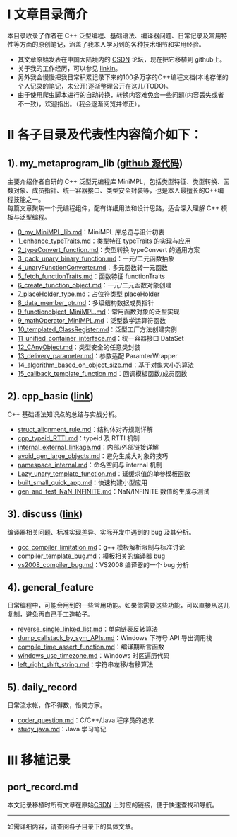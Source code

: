 # Ⅰ 文章目录简介
本目录收录了作者在 C++ 泛型编程、基础语法、编译器问题、日常记录及常用特性等方面的原创笔记，涵盖了我本人学习到的各种技术细节和实用经验。
- 其文章原始发表在中国大陆境内的 [CSDN](https://blog.csdn.net/Tonny0832?type=blog) 论坛，现在把它移植到 github上。
- 关于我的工作经历，可以参见 [linkIn](https://www.linkedin.com/in/shenxiaolong/)。
- 另外我会慢慢把我日常积累记录下来的100多万字的C++编程文档(本地存储的个人记录的笔记，未公开)逐渐整理公开在这儿(TODO)。
- 由于使用爬虫脚本进行的自动转换，转换内容难免会一些问题(内容丢失或者不一致)，欢迎指出。（我会逐渐阅览并修正）。

# Ⅱ 各子目录及代表性内容简介如下：
## 1). my_metaprogram_lib ([github 源代码](https://github.com/shenxiaolong-code/MiniMPL))
主要介绍作者自研的 C++ 泛型元编程库 MiniMPL，包括类型特征、类型转换、函数对象、成员指针、统一容器接口、类型安全封装等，也是本人最擅长的C++编程技能之一。  
每篇文章聚焦一个元编程组件，配有详细用法和设计思路，适合深入理解 C++ 模板与泛型编程。

- [0_my_MiniMPL_lib.md](my_metaprogram_lib/0_my_MiniMPL_lib.md)：MiniMPL 库总览与设计初衷
- [1_enhance_typeTraits.md](my_metaprogram_lib/1_enhance_typeTraits.md)：类型特征 typeTraits 的实现与应用
- [2_typeConvert_function.md](my_metaprogram_lib/2_typeConvert_function.md)：类型转换 typeConvert 的通用方案
- [3_pack_unary_binary_function.md](my_metaprogram_lib/3_pack_unary_binary_function.md)：一元/二元函数抽象
- [4_unaryFunctionConverter.md](my_metaprogram_lib/4_unaryFunctionConverter.md)：多元函数转一元函数
- [5_fetch_functionTraits.md](my_metaprogram_lib/5_fetch_functionTraits.md)：函数特征 functionTraits
- [6_create_function_object.md](my_metaprogram_lib/6_create_function_object.md)：一元/二元函数对象创建
- [7_placeHolder_type.md](my_metaprogram_lib/7_placeHolder_type.md)：占位符类型 placeHolder
- [8_data_member_ptr.md](my_metaprogram_lib/8_data_member_ptr.md)：多级结构数据成员指针
- [9_functionobject_MiniMPL.md](my_metaprogram_lib/9_functionobject_MiniMPL.md)：常用函数对象的泛型实现
- [9_mathOperator_MiniMPL.md](my_metaprogram_lib/9_mathOperator_MiniMPL.md)：泛型数学运算符函数
- [10_templated_ClassRegister.md](my_metaprogram_lib/10_templated_ClassRegister.md)：泛型工厂方法创建实例
- [11_unified_container_interface.md](my_metaprogram_lib/11_unified_container_interface.md)：统一容器接口 DataSet
- [12_CAnyObject.md](my_metaprogram_lib/12_CAnyObject.md)：类型安全的任意类封装
- [13_delivery_parameter.md](my_metaprogram_lib/13_delivery_parameter.md)：参数适配 ParamterWrapper
- [14_algorithm_based_on_object_size.md](my_metaprogram_lib/14_algorithm_based_on_object_size.md)：基于对象大小的算法
- [15_callback_template_function.md](my_metaprogram_lib/15_callback_template_function.md)：回调模板函数/成员函数

## 2). cpp_basic ([link](https://github.com/shenxiaolong-code/code_note/tree/main/cpp_basic))
C++ 基础语法知识点的总结与实战分析。

- [struct_alignment_rule.md](cpp_basic/struct_alignment_rule.md)：结构体对齐规则详解
- [cpp_typeid_RTTI.md](cpp_basic/cpp_typeid_RTTI.md)：typeid 及 RTTI 机制
- [internal_external_linkage.md](cpp_basic/internal_external_linkage.md)：内部/外部链接详解
- [avoid_gen_large_objects.md](cpp_basic/avoid_gen_large_objects.md)：避免生成大对象的技巧
- [namespace_internal.md](cpp_basic/namespace_internal.md)：命名空间与 internal 机制
- [Lazy_unary_template_function.md](cpp_basic/Lazy_unary_template_function.md)：延缓求值的单参模板函数
- [built_small_quick_app.md](cpp_basic/built_small_quick_app.md)：快速构建小型应用
- [gen_and_test_NaN_INFINITE.md](cpp_basic/gen_and_test_NaN_INFINITE.md)：NaN/INFINITE 数值的生成与测试

## 3). discuss ([link](https://github.com/shenxiaolong-code/code_note/tree/main/discuss))
编译器相关问题、标准实现差异、实际开发中遇到的 bug 及其分析。

- [gcc_compiler_limitation.md](discuss/gcc_compiler_limitation.md)：g++ 模板解析限制与标准讨论
- [compiler_template_bug.md](discuss/compiler_template_bug.md)：模板相关的编译器 bug
- [vs2008_compiler_bug.md](discuss/vs2008_compiler_bug.md)：VS2008 编译器的一个 bug 分析

## 4). general_feature
日常编程中，可能会用到的一些常用功能。如果你需要这些功能，可以直接从这儿复制，避免再自己手工造轮子。

- [reverse_single_linked_list.md](general_feature/reverse_single_linked_list.md)：单向链表反转算法
- [dump_callstack_by_sym_APIs.md](general_feature/dump_callstack_by_sym_APIs.md)：Windows 下符号 API 导出调用栈
- [compile_time_assert_function.md](general_feature/compile_time_assert_function.md)：编译期断言函数
- [windows_use_timezone.md](general_feature/windows_use_timezone.md)：Windows 时区遍历代码
- [left_right_shift_string.md](general_feature/left_right_shift_string.md)：字符串左移/右移算法

## 5). daily_record
日常流水帐，作不得数，怡笑方家。

- [coder_question.md](daily_record/coder_question.md)：C/C++/Java 程序员的追求
- [study_java.md](daily_record/study_java.md)：Java 学习笔记

# Ⅲ 移植记录
## port_record.md
本文记录移植时所有文章在原始[CSDN](https://blog.csdn.net/Tonny0832?type=blog) 上对应的链接，便于快速查找和导航。

---

如需详细内容，请查阅各子目录下的具体文章。 